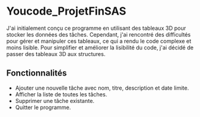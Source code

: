 # Youcode_ProjetFinSAS

J'ai initialement conçu ce programme en utilisant des tableaux 3D pour stocker les données des tâches. Cependant, j'ai rencontré des difficultés pour gérer et manipuler ces tableaux, ce qui a rendu le code complexe et moins lisible. Pour simplifier et améliorer la lisibilité du code, j'ai décidé de passer des tableaux 3D aux structures.

## Fonctionnalités

- Ajouter une nouvelle tâche avec nom, titre, description et date limite.
- Afficher la liste de toutes les tâches.
- Supprimer une tâche existante.
- Quitter le programme.
